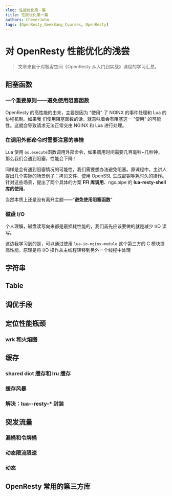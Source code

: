 ```yaml
---
slug: 性能优化第一篇
title: 性能优化第一篇
authors: CheverJohn
tags: [OpenResty_GeekBang_Courses, OpenResty]
---
```

# 对 OpenResty 性能优化的浅尝

> 文章来自于对极客空间《OpenResty 从入门到实战》课程的学习汇总。

## 阻塞函数

### 一个重要原则——避免使用阻塞函数

OpenResty 的高性能的由来，主要是因为 “使用” 了 NGINX 的事件处理和 Lua 的协程机制。如果我 们使用阻塞函数的话，就意味着会有阻塞这一 ”使用“ 的可能性。这就会导致请求无法正常交由 NGINX 和 Lua 进行处理。

### 在调用外部命令时需要注意的事情

Lua 使用 `os.execute`函数调用外部命令，如果调用时间需要几百毫秒~几秒钟，那么我们会遇到阻塞，性能会下降！

同样是会有遇到阻塞情况的可能性，我们需要想办法避免阻塞。原课程中，主讲人提出几个实际的场景例子：拷贝文件、使用 OpenSSL 生成密钥等耗时久的操作。针对这些场景，提出了两个具体的方案 **FFI 库调用**、ngx.pipe 的 **lua-resty-shell 库的使用**。

当然本质上还是没有离开主题——“**避免使用阻塞函数**”

### 磁盘 I/O

个人理解，磁盘读写向来都是最损耗性能的，我们首先应该要做的就是减少 I/O 读写。

这边我学习到的是，可以通过使用 `lua-io-nginx-module` 这个第三方的 C 模块提高性能。原理是将 I/O 操作从主线程转移到另外一个线程中处理

## 字符串

## Table

## 调优手段

## 定位性能瓶颈

### wrk 和火焰图

## 缓存

### shared dict 缓存和 lru 缓存

### 缓存风暴

### 解决：lua--resty-* 封装

## 突发流量

### 漏桶和令牌桶

### 动态限流限速

### 动态

## OpenResty 常用的第三方库

